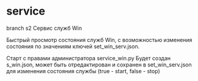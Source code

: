 # service
branch s2
Сервис служб Win

Быстрый просмотр состояния служб Win, с возможностью изменения состояния по значениям 
ключей set_win_serv.json.

Старт с правами администратора service_win.py
Будет создан s_win.json, может быть отредактирован и сохранен в set_win_serv.json для изменения состояния службы (true - start, false - stop)
